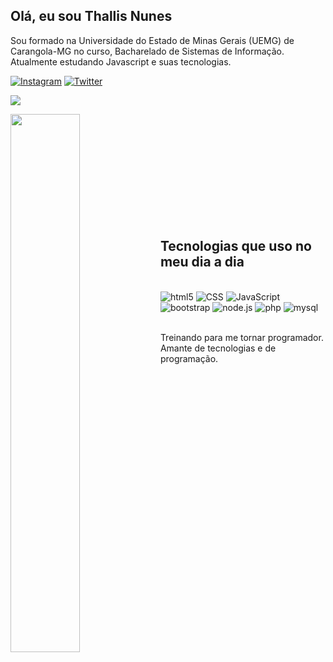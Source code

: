 ## Olá, eu sou Thallis Nunes
<p> Sou formado na Universidade do Estado de Minas Gerais (UEMG) de Carangola-MG no curso, Bacharelado de Sistemas de Informação. <br> Atualmente estudando Javascript e suas tecnologias. </p>

[![Instagram](https://img.shields.io/badge/Instagram-E4405F?style=for-the-badge&logo=instagram&logoColor=white)](https://www.instagram.com/7hallis/)
[![Twitter](https://img.shields.io/badge/Twitter-1DA1F2?style=for-the-badge&logo=twitter&logoColor=white)](https://twitter.com/7hallis)

<picture>
<source 
  srcset="https://github-readme-stats.vercel.app/api?username=7hallis&show_icons=true&theme=dark"
  media="(prefers-color-scheme: dark)"
/>
<source
  srcset="https://github-readme-stats.vercel.app/api?username=7hallis&show_icons=true"
  media="(prefers-color-scheme: light), (prefers-color-scheme: no-preference)"
/>
<img src="https://github-readme-stats.vercel.app/api?username=7hallis&show_icons=true" />
</picture>
<p></p>
<img align="left" width="47%" src="https://github-readme-stats.vercel.app/api/top-langs/?username=7hallis&layout=compact" />

<br><br><br><br><br><br><br><br><br><br>

## Tecnologias que uso no meu dia a dia

<div style="display: inline_block"> <br>
<img aline="center" alt="html5" src="https://img.shields.io/badge/HTML5-E34F26?style=for-the-badge&logo=html5&logoColor=white"/>
<img aline="center" alt="CSS" src="https://img.shields.io/badge/CSS3-1572B6?style=for-the-badge&logo=css3&logoColor=white"/>
<img aline="center" alt="JavaScript" src="https://img.shields.io/badge/JavaScript-F7DF1E?style=for-the-badge&logo=javascript&logoColor=black"/>
<img aline="center" alt="bootstrap" src="https://img.shields.io/badge/Node.js-43853D?style=for-the-badge&logo=node.js&logoColor=white"/>
<img aline="center" alt="node.js" src="https://img.shields.io/badge/Bootstrap-563D7C?style=for-the-badge&logo=bootstrap&logoColor=white"/>
<img aline="center" alt="php" src="https://img.shields.io/badge/PHP-777BB4?style=for-the-badge&logo=php&logoColor=white"/>
<img aline="center" alt="mysql" src="https://img.shields.io/badge/MySQL-00000F?style=for-the-badge&logo=mysql&logoColor=white"/>

</div>

<br>

Treinando para me tornar programador. <br> Amante de tecnologias e de programação.
